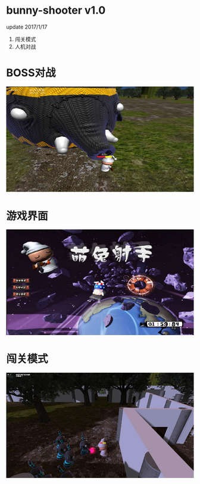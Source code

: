 # bunny-shooter v1.0
update 2017/1/17

1. 闯关模式
2. 人机对战

# BOSS对战
![image](https://github.com/unsky/Bunny-Shooter/blob/master/bs1.jpg)

# 游戏界面

![image](https://github.com/unsky/Bunny-Shooter/blob/master/bs2.jpg)

# 闯关模式
![image](https://github.com/unsky/Bunny-Shooter/blob/master/bs3.jpg)
